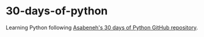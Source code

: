 # 30-days-of-python
 Learning Python following [Asabeneh's 30 days of Python GitHub repository](https://github.com/Asabeneh/30-Days-Of-Python/tree/master).
